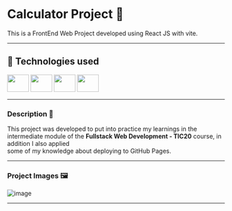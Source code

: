 # Calculator Project 🧮

This is a FrontEnd Web Project developed using React JS with vite.

---

## 🚀 **Technologies used**

<div>
  <img  height="40" width="50" src="https://cdn.jsdelivr.net/gh/devicons/devicon@latest/icons/html5/html5-original.svg" />
  
  <img  height="40" width="50" src="https://cdn.jsdelivr.net/gh/devicons/devicon@latest/icons/css3/css3-original.svg" />
      
  <img height="40" width="50" src="https://cdn.jsdelivr.net/gh/devicons/devicon@latest/icons/javascript/javascript-original.svg" />
              
  <img  height="40" width="50" src="https://cdn.jsdelivr.net/gh/devicons/devicon@latest/icons/react/react-original.svg" />
              
</div>

---

### **Description** 📝

This project was developed to put into practice my learnings in the intermediate module of the **Fullstack Web Development - TIC20** course, in addition I also applied <br>
some of my knowledge about deploying to GitHub Pages. 

---

### **Project Images** 🖼️

<div>
  
  ![image](https://github.com/user-attachments/assets/52b0c3e7-fe2e-45f9-9233-43779b9ffefe)

</div>

---

